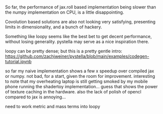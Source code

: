 So far, the performance of jax.roll based implementation being slower than the numpy implementation on CPU, is a little disappointing.

Covolution based solutions are also not looking very satisfying, presenting limits in dimensionality, and a bunch of hackery.

Something like loopy seems like the best bet to get decent performance, without losing generality. pystella may serve as a nice inspiration there.

loopy can be pretty dense; but this is a pretty gentle intro: https://github.com/zachjweiner/pystella/blob/main/examples/codegen-tutorial.ipynb

so far my naive implementation shows a few x speedup over compiled jax or numpy. not bad, for a start, given the room for improvement. interesting to note that my overheating laptop is still getting smoked by my mobile phone running the shadertoy implementation... guess that shows the power of texture caching in the hardware. also the lack of polish of opencl compared to jax is annoying...

need to work metric and mass terms into loopy